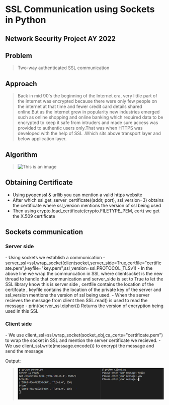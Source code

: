 # SSL Communication using Sockets in Python
## Network Security Project AY 2022

## Problem
> Two-way authenticated SSL communication

## Approach
>Back in mid 90's the beginning of the Internet era, very little part of the internet was encrypted because there were only few people on the internet at that time and fewer credit card details shared online.But as the internet grew in popularity new industries emerged such as online shopping and online banking which required data to be encrypted to keep it safe from intruders and made sure access was provided to authentic users only.That was when HTTPS was developed with the help of SSL .Which sits above transport layer and below  application layer.

## Algorithm
>![This is an image](https://msatechnosoft.in/blog/wp-content/uploads/2017/06/SSL-flowchart-msa-technosoft.png)




## Obtaining Certificate
- Using pyopenssl & urllib you can mention a valid https website
- After which ssl.get_server_certificate((addr, port), ssl_version=3) obtains the certificate where ssl_version mentions the version of ssl being used
- Then using crypto.load_certificate(crypto.FILETYPE_PEM, cert) we get the X.509 certificate


## Sockets communication
<h3>Server side</h3>
  - Using sockets we establish a communication 
  - server_ssl=ssl.wrap_socket(clientsocket,server_side=True,certfile="certificate.pem",keyfile="key.pem",ssl_version=ssl.PROTOCOL_TLSv1)
  - In the above line we wrap the communcation in SSL where clientsocket is the new thread to handle that communication and server_side is set to True to let the SSL library know this is server side , certfile contains the location of the certifcate , keyfile contains the location of the private key of the server and ssl_version mentions the version of ssl being used. 
  - When the server recieves the message from client then SSL.read() is used to read the message
  - print(server_ssl.cipher()) Returns the version of encryption being used in this SSL
<h3>Client side</h3>
  - We use client_ssl=ssl.wrap_socket(socket_obj,ca_certs="certificate.pem") to wrap the socket in SSL and mention the server certificate we recieved.
  - We use client_ssl.write(message.encode()) to encrypt the message and send the message 

Output:
>![This is an image](/Capture.PNG)
